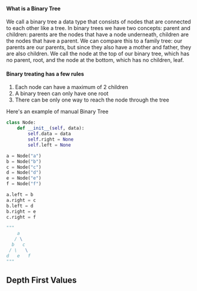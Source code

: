 #### What is a Binary Tree

We call a binary tree a data type that consists of nodes that are connected to each other like a tree. In binary trees we have two concepts: parent and children: parents are the nodes that have a node underneath, children are the nodes that have a parent. We can compare this to a family tree: our parents are our parents, but since they also have a mother and father, they are also children. We call the node at the top of our binary tree, which has no parent, root, and the node at the bottom, which has no children, leaf. 

#### Binary treating has a few rules 
1. Each node can have a maximum of 2 children
2. A binary treen can only have one root
3. There can be only one way to reach the node through the tree

Here's an example of manual Binary Tree

```python
class Node:
	def __init__(self, data):
		self.data = data
		self.right = None
		self.left = None

a = Node("a")
b = Node("b")
c = Node("c")
d = Node("d")
e = Node("e")
f = Node("f")

a.left = b
a.right = c
b.left = d
b.right = e
c.right = f

"""
    a
   / \
  b   c
 / \   \
d   e   f
"""

```

## Depth First Values